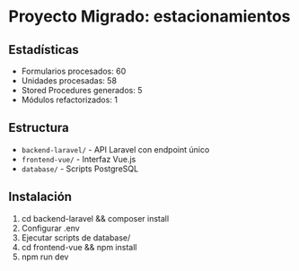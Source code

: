 # Proyecto Migrado: estacionamientos

## Estadísticas
- Formularios procesados: 60
- Unidades procesadas: 58
- Stored Procedures generados: 5
- Módulos refactorizados: 1

## Estructura
- `backend-laravel/` - API Laravel con endpoint único
- `frontend-vue/` - Interfaz Vue.js
- `database/` - Scripts PostgreSQL

## Instalación
1. cd backend-laravel && composer install
2. Configurar .env
3. Ejecutar scripts de database/
4. cd frontend-vue && npm install
5. npm run dev